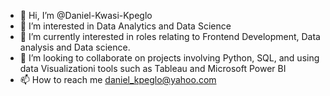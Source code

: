 - 👋 Hi, I’m @Daniel-Kwasi-Kpeglo
- 👀 I’m interested in Data Analytics and Data Science 
- 🌱 I’m currently interested in roles relating to Frontend Development, Data analysis and Data science.
- 💞️ I’m looking to collaborate on projects involving Python, SQL, and using data Visualizationi tools such as Tableau and Microsoft Power BI
- 📫 How to reach me daniel_kpeglo@yahoo.com

<!---
Daniel-Kwasi-Kpeglo/Daniel-Kwasi-Kpeglo is a ✨ special ✨ repository because its `README.md` (this file) appears on your GitHub profile.
You can click the Preview link to take a look at your changes.
--->
